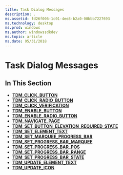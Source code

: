 ```yaml
---
title: Task Dialog Messages
description: .
ms.assetid: fd26f006-1c01-4ee8-b2a0-00bbb7227693
ms.technology: desktop
ms.prod: windows
ms.author: windowssdkdev
ms.topic: article
ms.date: 05/31/2018
---
```


# Task Dialog Messages

## In This Section

-   [**TDM\_CLICK\_BUTTON**](tdm-click-button.md)
-   [**TDM\_CLICK\_RADIO\_BUTTON**](tdm-click-radio-button.md)
-   [**TDM\_CLICK\_VERIFICATION**](tdm-click-verification.md)
-   [**TDM\_ENABLE\_BUTTON**](tdm-enable-button.md)
-   [**TDM\_ENABLE\_RADIO\_BUTTON**](tdm-enable-radio-button.md)
-   [**TDM\_NAVIGATE\_PAGE**](tdm-navigate-page.md)
-   [**TDM\_SET\_BUTTON\_ELEVATION\_REQUIRED\_STATE**](tdm-set-button-elevation-required-state.md)
-   [**TDM\_SET\_ELEMENT\_TEXT**](tdm-set-element-text.md)
-   [**TDM\_SET\_MARQUEE\_PROGRESS\_BAR**](tdm-set-marquee-progress-bar.md)
-   [**TDM\_SET\_PROGRESS\_BAR\_MARQUEE**](tdm-set-progress-bar-marquee.md)
-   [**TDM\_SET\_PROGRESS\_BAR\_POS**](tdm-set-progress-bar-pos.md)
-   [**TDM\_SET\_PROGRESS\_BAR\_RANGE**](tdm-set-progress-bar-range.md)
-   [**TDM\_SET\_PROGRESS\_BAR\_STATE**](tdm-set-progress-bar-state.md)
-   [**TDM\_UPDATE\_ELEMENT\_TEXT**](tdm-update-element-text.md)
-   [**TDM\_UPDATE\_ICON**](tdm-update-icon.md)

 

 




